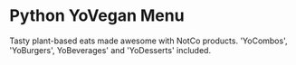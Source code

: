 <h1>Python YoVegan Menu</h1>
Tasty plant-based eats made awesome with NotCo products. 'YoCombos', 'YoBurgers', YoBeverages' and 'YoDesserts' included.

